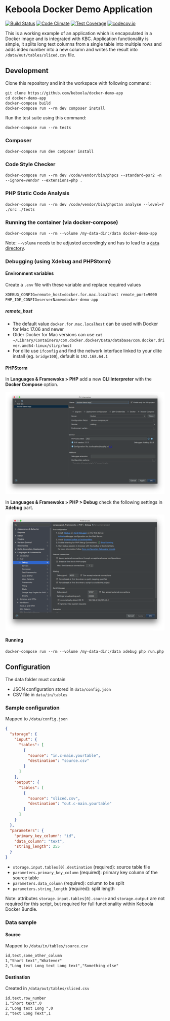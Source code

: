 # Keboola Docker Demo Application

[![Build Status](https://travis-ci.org/keboola/docker-demo-app.svg?branch=master)](https://travis-ci.org/keboola/docker-demo-app) [![Code Climate](https://codeclimate.com/github/keboola/docker-demo-app/badges/gpa.svg)](https://codeclimate.com/github/keboola/docker-demo-app) [![Test Coverage](https://codeclimate.com/github/keboola/docker-demo-app/badges/coverage.svg)](https://codeclimate.com/github/keboola/docker-demo-app/coverage) [![codecov.io](http://codecov.io/github/keboola/docker-demo-app/coverage.svg?branch=master)](http://codecov.io/github/keboola/docker-demo-app?branch=master)

This is a working example of an application which is encapsulated in a Docker image and is integrated with KBC. Application functionality is simple, it splits long text columns from a single table into multiple rows and adds index number into a new column and writes the result into `/data/out/tables/sliced.csv` file.

## Development
 
Clone this repository and init the workspace with following command:

```
git clone https://github.com/keboola/docker-demo-app
cd docker-demo-app
docker-compose build
docker-compose run --rm dev composer install
```

Run the test suite using this command:

```
docker-compose run --rm tests
```

### Composer

```
docker-compose run dev composer install
```

### Code Style Checker
```
docker-compose run --rm dev /code/vendor/bin/phpcs --standard=psr2 -n --ignore=vendor --extensions=php .
```

### PHP Static Code Analysis

```
docker-compose run --rm dev /code/vendor/bin/phpstan analyse --level=7 ./src ./tests
```

### Running the container (via docker-compose)

```
docker-compose run --rm --volume /my-data-dir:/data docker-demo-app
```

Note: `--volume` needs to be adjusted accordingly and has to lead to a [`data` directory](http://developers.keboola.com/extend/common-interface/).

### Debugging (using Xdebug and PHPStorm)

#### Environment variables

Create a `.env` file with these variable and replace required values

```
XDEBUG_CONFIG=remote_host=docker.for.mac.localhost remote_port=9000
PHP_IDE_CONFIG=serverName=docker-demo-app
```
##### remote_host

 - The default value `docker.for.mac.localhost` can be used with Docker for Mac 17.06 and newer
 - Older Docker for Mac versions can use `cat ~/Library/Containers/com.docker.docker/Data/database/com.docker.driver.amd64-linux/slirp/host`
 - For dlite use `ifconfig` and find the network interface linked to your dlite install (eg. `bridge100`), default is `192.168.64.1` 

#### PHPStorm

In **Languages & Framewoks > PHP** add a new **CLI Interpreter** with the **Docker Compose** option.

![New CLI Interpreter](./docs/phpstorm-cli-interpreter.png)

In **Languages & Framewoks > PHP > Debug** check the following settings in **Xdebug** part.

![Debug](./docs/phpstorm-debug.png)

#### Running

```
docker-compose run --rm --volume /my-data-dir:/data xdebug php run.php
```

## Configuration

The data folder must contain 

 - JSON configuration stored in `data/config.json`
 - CSV file in `data/in/tables` 

### Sample configuration
Mapped to `/data/config.json` 

```json
{
  "storage": {
    "input": {
      "tables": [
        {
          "source": "in.c-main.yourtable",
          "destination": "source.csv"
        }
      ]
    },
    "output": {
      "tables": [
        {
          "source": "sliced.csv",
          "destination": "out.c-main.yourtable"
        }
      ]
    }
  },
  "parameters": {
    "primary_key_column": "id",
    "data_column": "text",
    "string_length": 255
  }
}
```

 - `storage.input.tables[0].destination` (required): source table file
 - `parameters.primary_key_column` (required): primary key column of the source table
 - `parameters.data_column` (required): column to be split
 - `parameters.string_length` (required): split length

Note: attributes `storage.input.tables[0].source` and `storage.output` are not required for this script, but required for full functionality within Keboola Docker Bundle.


### Data sample

#### Source
Mapped to `/data/in/tables/source.csv`

```
id,text,some_other_column
1,"Short text","Whatever"
2,"Long text Long text Long text","Something else"
```

#### Destination
Created in `/data/out/tables/sliced.csv`


```
id,text,row_number
1,"Short text",0
2,"Long text Long ",0
2,"text Long Text",1

```
